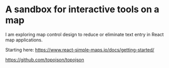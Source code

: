 # A sandbox for interactive tools on a map

I am exploring map control design to reduce or eliminate text entry in React map applications.

Starting here: https://www.react-simple-maps.io/docs/getting-started/

https://github.com/topojson/topojson
